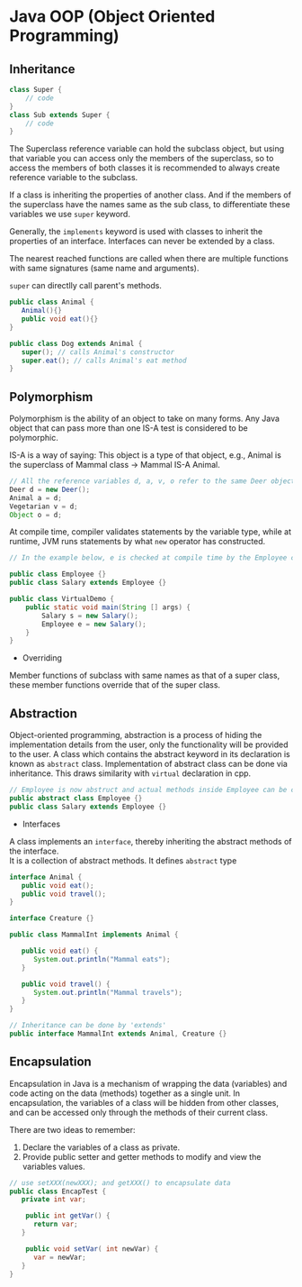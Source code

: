 # Java OOP (Object Oriented Programming)

## Inheritance
```java
class Super {
    // code
}
class Sub extends Super {
    // code
}
```

The Superclass reference variable can hold the subclass object, but using that variable you can access only the members of the superclass, so to access the members of both classes it is recommended to always create reference variable to the subclass.

If a class is inheriting the properties of another class. And if the members of the superclass have the names same as the sub class, to differentiate these variables we use `super` keyword.

Generally, the `implements` keyword is used with classes to inherit the properties of an interface. Interfaces can never be extended by a class.

The nearest reached functions are called when there are multiple functions with same signatures (same name and arguments).

`super` can directlly call parent's methods.
```java
public class Animal {
   Animal(){}
   public void eat(){}
}

public class Dog extends Animal {
   super(); // calls Animal's constructor
   super.eat(); // calls Animal's eat method
}
```

## Polymorphism

Polymorphism is the ability of an object to take on many forms. Any Java object that can pass more than one IS-A test is considered to be polymorphic. 

IS-A is a way of saying: This object is a type of that object, e.g., Animal is the superclass of Mammal class -> Mammal IS-A Animal.

```java
// All the reference variables d, a, v, o refer to the same Deer object in the heap.
Deer d = new Deer();
Animal a = d;
Vegetarian v = d;
Object o = d;
```

At compile time, compiler validates statements by the variable type, while at runtime, JVM runs statements by what `new` operator has constructed.

```java
// In the example below, e is checked at compile time by the Employee class, while JVM (at runtime) runs code inside Salary.

public class Employee {}
public class Salary extends Employee {}

public class VirtualDemo {
    public static void main(String [] args) {
        Salary s = new Salary();
        Employee e = new Salary();
    }
}
```

* Overriding

Member functions of subclass with same names as that of a super class, these member functions override that of the super class.

## Abstraction

Object-oriented programming, abstraction is a process of hiding the implementation details from the user, only the functionality will be provided to the user. 
A class which contains the abstract keyword in its declaration is known as `abstract` class. Implementation of abstract class can be done via inheritance. This draws similarity with `virtual` declaration in cpp.

```java
// Employee is now abstruct and actual methods inside Employee can be coded in Salary
public abstract class Employee {}
public class Salary extends Employee {}
```

* Interfaces

A class implements an `interface`, thereby inheriting the abstract methods of the interface.  
It is a collection of abstract methods. It defines `abstract` type

```java
interface Animal {
   public void eat();
   public void travel();
}

interface Creature {}

public class MammalInt implements Animal {

   public void eat() {
      System.out.println("Mammal eats");
   }

   public void travel() {
      System.out.println("Mammal travels");
   } 
}

// Inheritance can be done by 'extends'
public interface MammalInt extends Animal, Creature {}
```


## Encapsulation

Encapsulation in Java is a mechanism of wrapping the data (variables) and code acting on the data (methods) together as a single unit. In encapsulation, the variables of a class will be hidden from other classes, and can be accessed only through the methods of their current class. 

There are two ideas to remember:

1. Declare the variables of a class as private.
2. Provide public setter and getter methods to modify and view the variables values.

```java
// use setXXX(newXXX); and getXXX() to encapsulate data
public class EncapTest {
   private int var;

    public int getVar() {
      return var;
   }

    public void setVar( int newVar) {
      var = newVar;
   }
}
```
